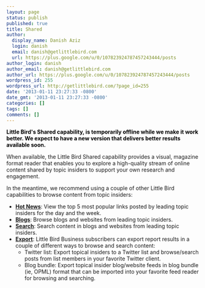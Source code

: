 ```yaml
---
layout: page
status: publish
published: true
title: Shared
author:
  display_name: Danish Aziz
  login: danish
  email: danish@getlittlebird.com
  url: https://plus.google.com/u/0/107823924787457243444/posts
author_login: danish
author_email: danish@getlittlebird.com
author_url: https://plus.google.com/u/0/107823924787457243444/posts
wordpress_id: 255
wordpress_url: http://getlittlebird.com/?page_id=255
date: '2013-01-11 23:27:33 -0800'
date_gmt: '2013-01-11 23:27:33 -0800'
categories: []
tags: []
comments: []
---
```

<p><span style="color: #000000;"><strong>Little Bird's Shared capability, is temporarily offline while we make it work better. We expect to have a new version that delivers better results available soon.</strong></span></p>
<p>When available, the Little Bird Shared capability provides a visual, magazine format reader that enables you to explore a high-quality stream of online content shared by topic insiders to support your own research and engagement.</p>
<p>In the meantime, we recommend using a couple of other Little Bird capabilities to browse content from topic insiders:</p>
<ul>
<li><strong><a title="Hot News" href="http://getlittlebird.com/tour/faq/tools/hot-news/">Hot News</a></strong>: View the top 5 most popular links posted by leading topic insiders for the day and the week.</li>
<li><strong><a title="Blogs" href="http://getlittlebird.com/tour/faq/tools/blogs/">Blogs</a></strong>: Browse blogs and websites from leading topic insiders.</li>
<li><strong><a title="Search" href="http://getlittlebird.com/tour/faq/tools/search/">Search</a></strong>: Search content in blogs and websites from leading topic insiders.</li>
<li><strong><a title="Export" href="http://getlittlebird.com/tour/faq/tools/export/">Export</a></strong>: Little Bird Business subscribers can export report results in a couple of different ways to browse and search content:
<ul>
<li>Twitter list: Export topical insiders to a Twitter list and browse/search posts from list members in your favorite Twitter client.</li>
<li>Blog bundle: Export topical insider blog/website feeds in blog bundle (ie, OPML) format that can be imported into your favorite feed reader for browsing and searching.</li>
</ul>
</li>
</ul>
